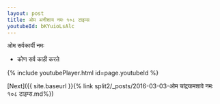 ```yaml
---
layout: post
title: ओम अनीशाय नमः १०८ टाइम्स
youtubeId: bKYuioLsAlc
---
```

 
 
 ओम सर्वकार्यी नमः  
 
 -  कोण सर्व काही करते 
 
  
 
  
 
 
 
 
 
 


{% include youtubePlayer.html id=page.youtubeId %}
 
[Next]({{ site.baseurl }}{% link  split2/_posts/2016-03-03-ओम चांद्रयामशावे नमः १०८ टाइम्स.md%})
 
